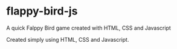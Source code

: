 # flappy-bird-js
A quick Falppy Bird game created with HTML, CSS and Javascript

Created simply using HTML, CSS and Javascript. 
